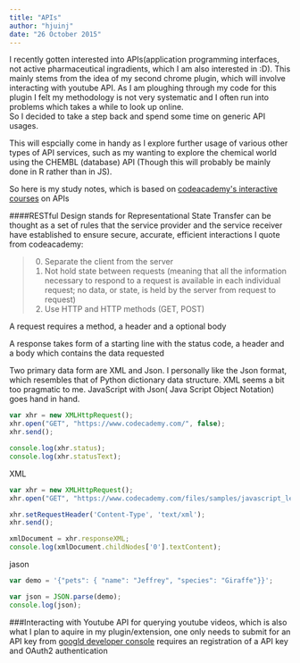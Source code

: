 ```yaml
---
title: "APIs"
author: "hjuinj"
date: "26 October 2015"
---
```


I recently gotten interested into APIs(application programming interfaces, not active pharmaceutical ingradients, which I am also interested in :D). This mainly stems from the idea of my second chrome plugin, which will involve interacting with youtube API. 
As I am ploughing through my code for this plugin I felt my methodology is not very systematic and I often run into problems which takes a while to look up online.  
So I decided to take a step back and spend some time on generic API usages.

This will espcially come in handy as I explore further usage of various other types of API services, such as my wanting to explore the chemical world using the CHEMBL (database) API (Though this will probably be mainly done in R rather than in JS).

So here is my study notes, which is based on [codeacademy's interactive courses](https://www.codecademy.com/courses/javascript-beginner-en-EID4t/0/1?curriculum_id=50ecb8d45f787a6332000042) on APIs

####RESTful Design
stands for Representational State Transfer
can be thought as a set of rules that the service provider and the service receiver have established to ensure secure, accurate, efficient interactions
I quote from codeacademy:

> 0. Separate the client from the server
> 1. Not hold state between requests (meaning that all the information necessary to respond to a request is available in each individual request; no data, or state, is held by the server from request to request)
> 2. Use HTTP and HTTP methods (GET, POST)

A request requires a method, a header and a optional body

A response takes form of a starting line with the status code, a header and a body which contains the data requested

Two primary data form are XML and Json. I personally like the Json format, which resembles that of Python dictionary data structure. XML seems a bit too pragmatic to me. JavaScript with Json( Java Script Object Notation) goes hand in hand. 

```javascript
var xhr = new XMLHttpRequest();
xhr.open("GET", "https://www.codecademy.com/", false);
xhr.send();

console.log(xhr.status);
console.log(xhr.statusText);
```

XML
```javascript
var xhr = new XMLHttpRequest();
xhr.open("GET", "https://www.codecademy.com/files/samples/javascript_learn_apis.xml", false);

xhr.setRequestHeader('Content-Type', 'text/xml');
xhr.send();

xmlDocument = xhr.responseXML;
console.log(xmlDocument.childNodes['0'].textContent);
```

jason
```javascript
var demo = '{"pets": { "name": "Jeffrey", "species": "Giraffe"}}';

var json = JSON.parse(demo);
console.log(json);
```


###Interacting with Youtube API
for querying youtube videos, which is also what I plan to aquire in my plugin/extension, one only needs to submit for an API key from [googld developer console](https://console.developers.google.com/project/boxwood-magnet-111023/apiui/credential)
requires an registration of a API key and OAuth2 authentication 




